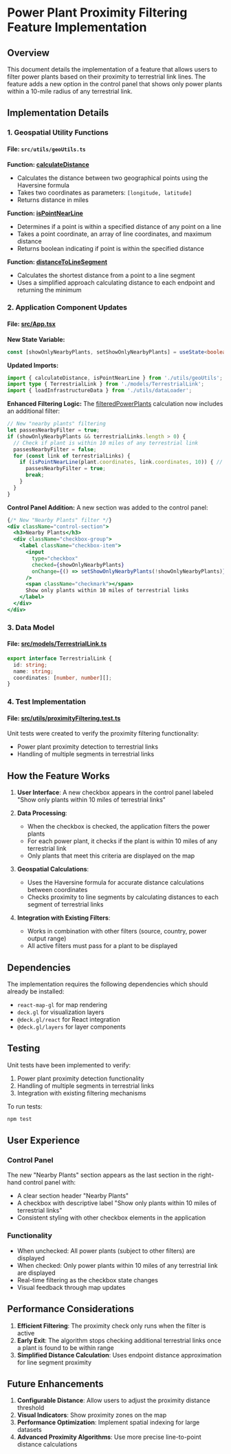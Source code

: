 # Power Plant Proximity Filtering Feature Implementation

## Overview
This document details the implementation of a feature that allows users to filter power plants based on their proximity to terrestrial link lines. The feature adds a new option in the control panel that shows only power plants within a 10-mile radius of any terrestrial link.

## Implementation Details

### 1. Geospatial Utility Functions

#### File: `src/utils/geoUtils.ts`

**Function: [calculateDistance](file:///Users/amoldericksoans/Documents/Helios/mapping_infra/src/utils/geoUtils.ts#L6-L23)**
- Calculates the distance between two geographical points using the Haversine formula
- Takes two coordinates as parameters: `[longitude, latitude]`
- Returns distance in miles

**Function: [isPointNearLine](file:///Users/amoldericksoans/Documents/Helios/mapping_infra/src/utils/geoUtils.ts#L41-L54)**
- Determines if a point is within a specified distance of any point on a line
- Takes a point coordinate, an array of line coordinates, and maximum distance
- Returns boolean indicating if point is within the specified distance

**Function: [distanceToLineSegment](file:///Users/amoldericksoans/Documents/Helios/mapping_infra/src/utils/geoUtils.ts#L63-L69)**
- Calculates the shortest distance from a point to a line segment
- Uses a simplified approach calculating distance to each endpoint and returning the minimum

### 2. Application Component Updates

#### File: [src/App.tsx](file:///Users/amoldericksoans/Documents/Helios/mapping_infra/src/App.tsx)

**New State Variable:**
```typescript
const [showOnlyNearbyPlants, setShowOnlyNearbyPlants] = useState<boolean>(false);
```

**Updated Imports:**
```typescript
import { calculateDistance, isPointNearLine } from './utils/geoUtils';
import type { TerrestrialLink } from './models/TerrestrialLink';
import { loadInfrastructureData } from './utils/dataLoader';
```

**Enhanced Filtering Logic:**
The [filteredPowerPlants](file:///Users/amoldericksoans/Documents/Helios/mapping_infra/src/App.tsx#L127-L142) calculation now includes an additional filter:
```typescript
// New "nearby plants" filtering
let passesNearbyFilter = true;
if (showOnlyNearbyPlants && terrestrialLinks.length > 0) {
  // Check if plant is within 10 miles of any terrestrial link
  passesNearbyFilter = false;
  for (const link of terrestrialLinks) {
    if (isPointNearLine(plant.coordinates, link.coordinates, 10)) { // 10 miles
      passesNearbyFilter = true;
      break;
    }
  }
}
```

**Control Panel Addition:**
A new section was added to the control panel:
```jsx
{/* New "Nearby Plants" filter */}
<div className="control-section">
  <h3>Nearby Plants</h3>
  <div className="checkbox-group">
    <label className="checkbox-item">
      <input
        type="checkbox"
        checked={showOnlyNearbyPlants}
        onChange={() => setShowOnlyNearbyPlants(!showOnlyNearbyPlants)}
      />
      <span className="checkmark"></span>
      Show only plants within 10 miles of terrestrial links
    </label>
  </div>
</div>
```

### 3. Data Model

#### File: [src/models/TerrestrialLink.ts](file:///Users/amoldericksoans/Documents/Helios/mapping_infra/src/models/TerrestrialLink.ts)
```typescript
export interface TerrestrialLink {
  id: string;
  name: string;
  coordinates: [number, number][];
}
```

### 4. Test Implementation

#### File: [src/utils/proximityFiltering.test.ts](file:///Users/amoldericksoans/Documents/Helios/mapping_infra/src/utils/proximityFiltering.test.ts)
Unit tests were created to verify the proximity filtering functionality:
- Power plant proximity detection to terrestrial links
- Handling of multiple segments in terrestrial links

## How the Feature Works

1. **User Interface**: A new checkbox appears in the control panel labeled "Show only plants within 10 miles of terrestrial links"

2. **Data Processing**: 
   - When the checkbox is checked, the application filters the power plants
   - For each power plant, it checks if the plant is within 10 miles of any terrestrial link
   - Only plants that meet this criteria are displayed on the map

3. **Geospatial Calculations**:
   - Uses the Haversine formula for accurate distance calculations between coordinates
   - Checks proximity to line segments by calculating distances to each segment of terrestrial links

4. **Integration with Existing Filters**:
   - Works in combination with other filters (source, country, power output range)
   - All active filters must pass for a plant to be displayed

## Dependencies

The implementation requires the following dependencies which should already be installed:
- `react-map-gl` for map rendering
- `deck.gl` for visualization layers
- `@deck.gl/react` for React integration
- `@deck.gl/layers` for layer components

## Testing

Unit tests have been implemented to verify:
1. Power plant proximity detection functionality
2. Handling of multiple segments in terrestrial links
3. Integration with existing filtering mechanisms

To run tests:
```bash
npm test
```

## User Experience

### Control Panel
The new "Nearby Plants" section appears as the last section in the right-hand control panel with:
- A clear section header "Nearby Plants"
- A checkbox with descriptive label "Show only plants within 10 miles of terrestrial links"
- Consistent styling with other checkbox elements in the application

### Functionality
- When unchecked: All power plants (subject to other filters) are displayed
- When checked: Only power plants within 10 miles of any terrestrial link are displayed
- Real-time filtering as the checkbox state changes
- Visual feedback through map updates

## Performance Considerations

1. **Efficient Filtering**: The proximity check only runs when the filter is active
2. **Early Exit**: The algorithm stops checking additional terrestrial links once a plant is found to be within range
3. **Simplified Distance Calculation**: Uses endpoint distance approximation for line segment proximity

## Future Enhancements

1. **Configurable Distance**: Allow users to adjust the proximity distance threshold
2. **Visual Indicators**: Show proximity zones on the map
3. **Performance Optimization**: Implement spatial indexing for large datasets
4. **Advanced Proximity Algorithms**: Use more precise line-to-point distance calculations